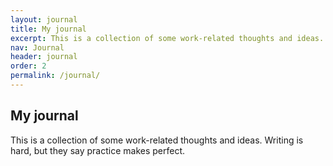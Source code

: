 ```yaml
---
layout: journal
title: My journal
excerpt: This is a collection of some work-related thoughts and ideas.
nav: Journal
header: journal
order: 2
permalink: /journal/
---
```


## My journal

This is a collection of some work-related thoughts and ideas. Writing is hard, but they say practice makes perfect.
